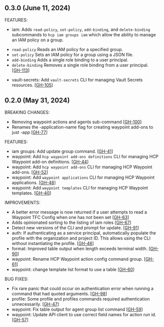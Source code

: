 ## 0.3.0 (June 11, 2024)

FEATURES:

* iam: Adds `read-policy`, `set-policy`, `add-binding`, and `delete-binding` subcommands to `hcp iam groups iam` which allow the ability to manage an IAM policy on a group.
- `read-policy` Reads an IAM policy for a specified group.
- `set-policy` Sets an IAM policy for a group using a JSON file.
- `add-binding` Adds a single role binding to a user principal.
- `delete-binding` Removes a single role binding from a user principal. [[GH-113](https://github.com/hashicorp/hcp/issues/113)]
* vault-secrets: Add `vault-secrets` CLI for managing Vault Secrets resources. [[GH-105](https://github.com/hashicorp/hcp/issues/105)]

## 0.2.0 (May 31, 2024)

BREAKING CHANGES:

* Removing waypoint actions and agents sub-command [[GH-100](https://github.com/hashicorp/hcp/issues/100)]
* Renames the -application-name flag for creating waypoint add-ons to just -app [[GH-77](https://github.com/hashicorp/hcp/issues/77)]

FEATURES:

* iam groups: Add update group command. [[GH-41](https://github.com/hashicorp/hcp/issues/41)]
* waypoint: Add `hcp waypoint add-ons definitions` CLI for managing HCP Waypoint add-on definitions. [[GH-44](https://github.com/hashicorp/hcp/issues/44)]
* waypoint: Add `hcp waypoint add-ons` CLI for managing HCP Waypoint add-ons. [[GH-52](https://github.com/hashicorp/hcp/issues/52)]
* waypoint: Add `waypoint applications` CLI for managing HCP Waypoint applications. [[GH-48](https://github.com/hashicorp/hcp/issues/48)]
* waypoint: Add `waypoint templates` CLI for managing HCP Waypoint templates. [[GH-40](https://github.com/hashicorp/hcp/issues/40)]

IMPROVEMENTS:

* A better error message is now returned if a user attempts to read a Waypoint TFC Config when one has not been set [[GH-63](https://github.com/hashicorp/hcp/issues/63)]
* Adds opinionated sorting to the listing of iam roles [[GH-67](https://github.com/hashicorp/hcp/issues/67)]
* Detect new versions of the CLI and prompt for update. [[GH-91](https://github.com/hashicorp/hcp/issues/91)]
* auth: If authenticating as a service principal, automatically populate the profile with the organization and project ID. This allows using the CLI without instantiating the profile. [[GH-46](https://github.com/hashicorp/hcp/issues/46)]
* format: Improved table output when length exceeds terminal width. [[GH-90](https://github.com/hashicorp/hcp/issues/90)]
* waypoint: Rename HCP Waypoint action config command group. [[GH-61](https://github.com/hashicorp/hcp/issues/61)]
* waypoint: change template list format to use a table [[GH-60](https://github.com/hashicorp/hcp/issues/60)]

BUG FIXES:

* Fix rare panic that could occur on authentication error when running a command that had quoted arguments. [[GH-98](https://github.com/hashicorp/hcp/issues/98)]
* profile: Some profile and profiles commands required authentication unnecessarily. [[GH-47](https://github.com/hashicorp/hcp/issues/47)]
* waypoint: Fix table output for agent group list command [[GH-59](https://github.com/hashicorp/hcp/issues/59)]
* waypoint: Update API client to use correct field names for action run id. [[GH-57](https://github.com/hashicorp/hcp/issues/57)]
